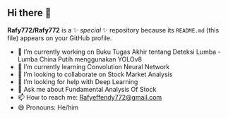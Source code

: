 ## Hi there 👋

**Rafy772/Rafy772** is a ✨ _special_ ✨ repository because its `README.md` (this file) appears on your GitHub profile.

- 🔭 I’m currently working on Buku Tugas Akhir tentang Deteksi Lumba - Lumba China Putih menggunakan YOLOv8
- 🌱 I’m currently learning Convolution Neural Network
- 👯 I’m looking to collaborate on Stock Market Analysis
- 🤔 I’m looking for help with Deep Learning
- 💬 Ask me about Fundamental Analysis Of Stock
- 📫 How to reach me: Rafyeffendy772@gmail.com
- 😄 Pronouns: He/him

